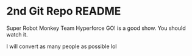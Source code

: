 # 2nd Git Repo README

Super Robot Monkey Team Hyperforce GO! is a good show. You should watch it.

I will convert as many people as possible lol